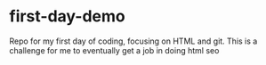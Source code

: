 # first-day-demo
Repo for my first day of coding, focusing on HTML and git. This is a challenge for me to eventually get a job in doing html seo
